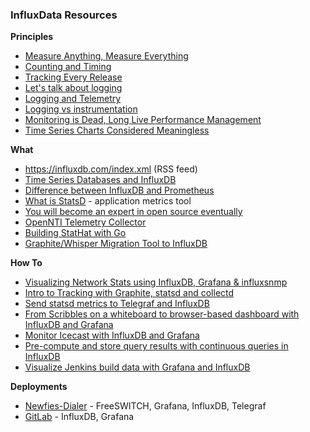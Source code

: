### InfluxData Resources

**Principles**

- [Measure Anything, Measure Everything](https://codeascraft.com/2011/02/15/measure-anything-measure-everything/)
- [Counting and Timing](http://code.flickr.net/2008/10/27/counting-timing/)
- [Tracking Every Release](https://codeascraft.com/2010/12/08/track-every-release/)
- [Let's talk about logging](http://dave.cheney.net/2015/11/05/lets-talk-about-logging)
- [Logging and Telemetry](https://peter.bourgon.org/go-in-production/)
- [Logging vs instrumentation](http://peter.bourgon.org/blog/2016/02/07/logging-v-instrumentation.html)
- [Monitoring is Dead, Long Live Performance Management](https://www.vividcortex.com/blog/2014/04/21/monitoring-is-dead-long-live-performance-management/)
- [Time Series Charts Considered Meaningless](https://www.vividcortex.com/blog/2013/07/10/time-series-charts-considered-meaningless/)

**What**

- https://influxdb.com/index.xml (RSS feed)
- [Time Series Databases and InfluxDB](http://www.xaprb.com/blog/2014/03/02/time-series-databases-influxdb/)
- [Difference between InfluxDB and Prometheus](http://stackoverflow.com/questions/33350314/usecases-influxdb-vs-prometheus)
- [What is StatsD](https://www.datadoghq.com/blog/statsd/) - application metrics tool
- [You will become an expert in open source eventually](https://influxdata.com/blog/do-you-want-to-be-an-open-source-developer/)
- [OpenNTI Telemetry Collector](http://forums.juniper.net/t5/Analytics/Open-Source-Universal-Telemetry-Collector-for-Junos/ba-p/288677)
- [Building StatHat with Go](https://blog.golang.org/building-stathat-with-go)
- [Graphite/Whisper Migration Tool to InfluxDB](https://influxdata.com/blog/graphite-whisper-influxdb-migration-utility-beta/)


**How To**

- [Visualizing Network Stats using InfluxDB, Grafana & influxsnmp](http://lkhill.com/using-influxdb-grafana-to-display-network-statistics/)
- [Intro to Tracking with Graphite, statsd and collectd](https://www.digitalocean.com/community/tutorials/an-introduction-to-tracking-statistics-with-graphite-statsd-and-collectd)
- [Send statsd metrics to Telegraf and InfluxDB](https://influxdata.com/blog/getting-started-with-sending-statsd-metrics-to-telegraf-influxdb/)
- [From Scribbles on a whiteboard to browser-based dashboard with InfluxDB and Grafana](https://www.citrix.com/blogs/2015/11/05/information-radiation-with-influxdb-and-grafana/)
- [Monitor Icecast with InfluxDB and Grafana](https://medium.com/@lePeco/monitor-icecast-and-wowza-listeners-with-dockerized-influxdb-grafana-and-go-6212bb208988#)
- [Pre-compute and store query results with continuous queries in InfluxDB](https://influxdata.com/blog/under-the-hood-with-continuous-queries-part-ii/)
- [Visualize Jenkins build data with Grafana and InfluxDB](http://christoph-burmeister.eu/?p=2887)

**Deployments**

- [Newfies-Dialer](http://www.newfies-dialer.org/live-monitoring-freeswitch-newfies-dialer-with-grafana-influxdb-telegraf/) - FreeSWITCH, Grafana, InfluxDB, Telegraf
- [GitLab](https://about.gitlab.com/2016/02/25/making-gitlab-faster/) - InfluxDB, Grafana


